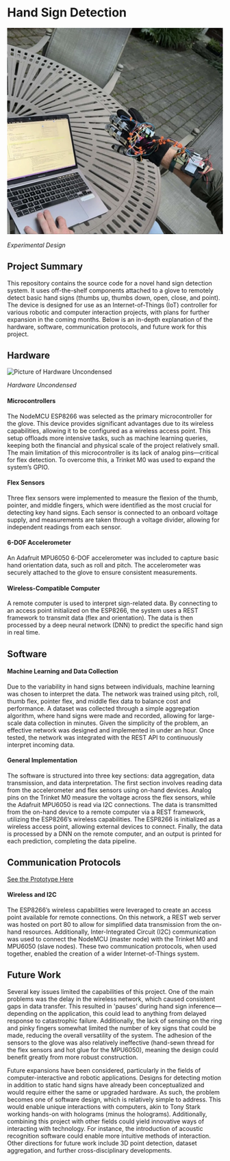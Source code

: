 # Hand Sign Detection

![Picture of Experimental Design](https://github.com/ElliotWeiner/HandSignDetection/blob/main/resources/media/IMG_4446.jpeg?raw=true)

*Experimental Design*

## Project Summary

This repository contains the source code for a novel hand sign detection system. It uses off-the-shelf components attached to a glove to remotely detect basic hand signs (thumbs up, thumbs down, open, close, and point). The device is designed for use as an Internet-of-Things (IoT) controller for various robotic and computer interaction projects, with plans for further expansion in the coming months. Below is an in-depth explanation of the hardware, software, communication protocols, and future work for this project.

## Hardware

![Picture of Hardware Uncondensed](https://github.com/ElliotWeiner/HandSignDetection/blob/main/resources/media/IMG_4418.jpeg?raw=true)

*Hardware Uncondensed*

#### Microcontrollers
The NodeMCU ESP8266 was selected as the primary microcontroller for the glove. This device provides significant advantages due to its wireless capabilities, allowing it to be configured as a wireless access point. This setup offloads more intensive tasks, such as machine learning queries, keeping both the financial and physical scale of the project relatively small. The main limitation of this microcontroller is its lack of analog pins—critical for flex detection. To overcome this, a Trinket M0 was used to expand the system’s GPIO.

#### Flex Sensors
Three flex sensors were implemented to measure the flexion of the thumb, pointer, and middle fingers, which were identified as the most crucial for detecting key hand signs. Each sensor is connected to an onboard voltage supply, and measurements are taken through a voltage divider, allowing for independent readings from each sensor.

#### 6-DOF Accelerometer
An Adafruit MPU6050 6-DOF accelerometer was included to capture basic hand orientation data, such as roll and pitch. The accelerometer was securely attached to the glove to ensure consistent measurements.

#### Wireless-Compatible Computer
A remote computer is used to interpret sign-related data. By connecting to an access point initialized on the ESP8266, the system uses a REST framework to transmit data (flex and orientation). The data is then processed by a deep neural network (DNN) to predict the specific hand sign in real time.

## Software

#### Machine Learning and Data Collection
Due to the variability in hand signs between individuals, machine learning was chosen to interpret the data. The network was trained using pitch, roll, thumb flex, pointer flex, and middle flex data to balance cost and performance. A dataset was collected through a simple aggregation algorithm, where hand signs were made and recorded, allowing for large-scale data collection in minutes. Given the simplicity of the problem, an effective network was designed and implemented in under an hour. Once tested, the network was integrated with the REST API to continuously interpret incoming data.

#### General Implementation
The software is structured into three key sections: data aggregation, data transmission, and data interpretation. The first section involves reading data from the accelerometer and flex sensors using on-hand devices. Analog pins on the Trinket M0 measure the voltage across the flex sensors, while the Adafruit MPU6050 is read via I2C connections. The data is transmitted from the on-hand device to a remote computer via a REST framework, utilizing the ESP8266’s wireless capabilities. The ESP8266 is initialized as a wireless access point, allowing external devices to connect. Finally, the data is processed by a DNN on the remote computer, and an output is printed for each prediction, completing the data pipeline.

## Communication Protocols

[See the Prototype Here](https://github.com/ElliotWeiner/HandSignDetection/blob/main/resources/media/IMG_4420.MOV)

#### Wireless and I2C
The ESP8266’s wireless capabilities were leveraged to create an access point available for remote connections. On this network, a REST web server was hosted on port 80 to allow for simplified data transmission from the on-hand resources. Additionally, Inter-Integrated Circuit (I2C) communication was used to connect the NodeMCU (master node) with the Trinket M0 and MPU6050 (slave nodes). These two communication protocols, when used together, enabled the creation of a wider Internet-of-Things system.

## Future Work

Several key issues limited the capabilities of this project. One of the main problems was the delay in the wireless network, which caused consistent gaps in data transfer. This resulted in 'pauses' during hand sign inference—depending on the application, this could lead to anything from delayed response to catastrophic failure. Additionally, the lack of sensing on the ring and pinky fingers somewhat limited the number of key signs that could be made, reducing the overall versatility of the system. The adhesion of the sensors to the glove was also relatively ineffective (hand-sewn thread for the flex sensors and hot glue for the MPU6050), meaning the design could benefit greatly from more robust construction.

Future expansions have been considered, particularly in the fields of computer-interactive and robotic applications. Designs for detecting motion in addition to static hand signs have already been conceptualized and would require either the same or upgraded hardware. As such, the problem becomes one of software design, which is relatively simple to address. This would enable unique interactions with computers, akin to Tony Stark working hands-on with holograms (minus the holograms). Additionally, combining this project with other fields could yield innovative ways of interacting with technology. For instance, the introduction of acoustic recognition software could enable more intuitive methods of interaction. Other directions for future work include 3D point detection, dataset aggregation, and further cross-disciplinary developments.
